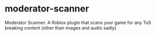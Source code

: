 # moderator-scanner
Moderator Scanner. A Roblox plugin that scans your game for any ToS breaking content (other than images and audio sadly)
